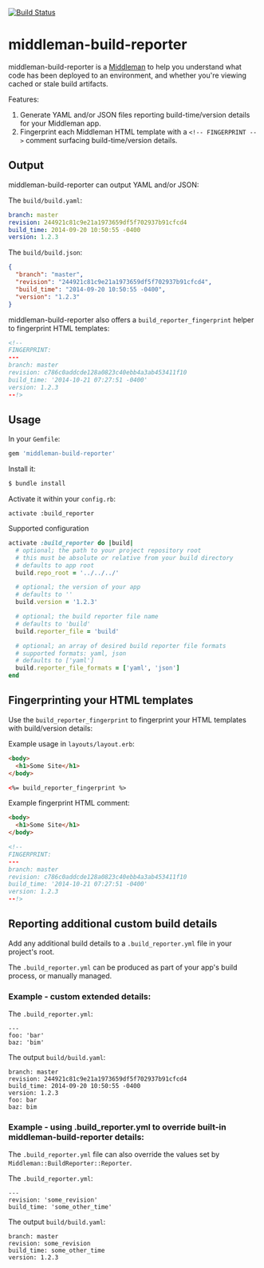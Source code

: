[![Build Status](https://travis-ci.org/mdb/middleman-build-reporter.svg?branch=master)](https://travis-ci.org/mdb/middleman-build-reporter)

# middleman-build-reporter

middleman-build-reporter is a [Middleman](http://middlemanapp.com) to help you understand what code has been deployed to an environment, and whether you're viewing cached or stale build artifacts.

Features:

1. Generate YAML and/or JSON files reporting build-time/version details for your Middleman app.
2. Fingerprint each Middleman HTML template with a `<!-- FINGERPRINT -->` comment surfacing build-time/version details.

## Output

middleman-build-reporter can output YAML and/or JSON:

The `build/build.yaml`:

```yaml
branch: master
revision: 244921c81c9e21a1973659df5f702937b91cfcd4
build_time: 2014-09-20 10:50:55 -0400
version: 1.2.3
```

The `build/build.json`:

```json
{
  "branch": "master",
  "revision": "244921c81c9e21a1973659df5f702937b91cfcd4",
  "build_time": "2014-09-20 10:50:55 -0400",
  "version": "1.2.3"
}
```

middleman-build-reporter also offers a `build_reporter_fingerprint` helper to fingerprint HTML templates:

```html
<!--
FINGERPRINT:
---
branch: master
revision: c786c0addcde128a0823c40ebb4a3ab453411f10
build_time: '2014-10-21 07:27:51 -0400'
version: 1.2.3
--!>
```

## Usage

In your `Gemfile`:

```ruby
gem 'middleman-build-reporter'
```

Install it:

```bash
$ bundle install
```

Activate it within your `config.rb`:

```
activate :build_reporter
```

Supported configuration

```ruby
activate :build_reporter do |build|
  # optional; the path to your project repository root
  # this must be absolute or relative from your build directory
  # defaults to app root
  build.repo_root = '../../../'

  # optional; the version of your app
  # defaults to ''
  build.version = '1.2.3'

  # optional; the build reporter file name
  # defaults to 'build'
  build.reporter_file = 'build'

  # optional; an array of desired build reporter file formats
  # supported formats: yaml, json
  # defaults to ['yaml']
  build.reporter_file_formats = ['yaml', 'json']
end
```

## Fingerprinting your HTML templates

Use the `build_reporter_fingerprint` to fingerprint your HTML templates with build/version details:

Example usage in `layouts/layout.erb`:

```html
<body>
  <h1>Some Site</h1>
</body>

<%= build_reporter_fingerprint %>
```

Example fingerprint HTML comment:

```html
<body>
  <h1>Some Site</h1>
</body>

<!--
FINGERPRINT:
---
branch: master
revision: c786c0addcde128a0823c40ebb4a3ab453411f10
build_time: '2014-10-21 07:27:51 -0400'
version: 1.2.3
--!>
```

## Reporting additional custom build details

Add any additional build details to a `.build_reporter.yml` file in your project's root.

The `.build_reporter.yml` can be produced as part of your app's build process, or manually managed.

### Example - custom extended details:

The `.build_reporter.yml`:

```
---
foo: 'bar'
baz: 'bim'
```

The output `build/build.yaml`:

```
branch: master
revision: 244921c81c9e21a1973659df5f702937b91cfcd4
build_time: 2014-09-20 10:50:55 -0400
version: 1.2.3
foo: bar
baz: bim
```

### Example - using .build_reporter.yml to override built-in middleman-build-reporter details:

The `.build_reporter.yml` file can also override the values set by `Middleman::BuildReporter::Reporter`.

The `.build_reporter.yml`:

```
---
revision: 'some_revision'
build_time: 'some_other_time'
```

The output `build/build.yaml`:

```
branch: master
revision: some_revision
build_time: some_other_time
version: 1.2.3
```

